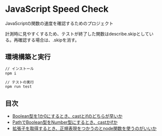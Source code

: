 # JavaScript Speed Check

JavaScriptの関数の速度を確認するためのプロジェクト

計測時に見やすくするため、テストが終了した関数はdescribe.skipとしている。再確認する場合は、.skipを消す。

## 環境構築と実行

``` bash
// インストール
npm i

// テストの実行
npm run test
```

## 目次

- [Boolean型を1か0にするとき、castとifのどちらが早いか](./docs/convertToNumber_castOrBunki.md)
- [PathでBoolean型をNumber型にするとき、castかifか](./docs/path_getDirArr.md)
- [拡張子を取得するとき、正規表現をつかうのとnode関数を使うのがいいか](./docs/path_getExt.md)
